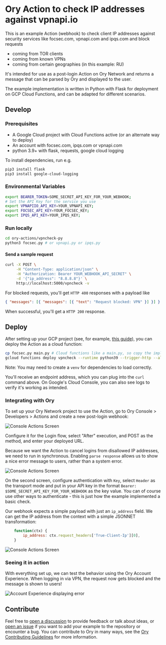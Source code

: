 # Ory Action to check IP addresses against vpnapi.io

This is an example Action (webhook) to check client IP addresses against
security services like focsec.com, vpnapi.com and ipqs.com and block requests

- coming from TOR clients
- coming from known VPNs
- coming from certain geographies (in this example: RU)

It's intended for use as a post-login Action on Ory Network and returns a
message that can be parsed by Ory and displayed to the user.

The example implementation is written in Python with Flask for deployment on GCP
Cloud Functions, and can be adapted for different scenarios.

## Develop

### Prerequisites

- A Google Cloud project with Cloud Functions active (or an alternate way to
  deploy)
- An account with focsec.com, ipqs.com or vpnapi.com
- python 3.9+ with flask, requests, google cloud logging

To install dependencies, run e.g.

```bash
pip3 install flask
pip3 install google-cloud-logging
```

### Environmental Variables

```bash
export BEARER_TOKEN=SOME_SECRET_API_KEY_FOR_YOUR_WEBHOOK;
# Set the API Key for the service you use
export VPNAPIIO_API_KEY=YOUR_VPNAPI_KEY; 
export FOCSEC_API_KEY=YOUR_FOCSEC_KEY;
export IPQS_API_KEY=YOUR_IPQS_KEY;
```

### Run locally

```bash
cd ory-actions/vpncheck-py
python3 focsec.py # or vpnapi.py or ipqs.py
```

#### Send a sample request

```bash
curl -X POST \
     -H "Content-Type: application/json" \
     -H "Authorization: Bearer YOUR_WEBHOOK_API_SECRET" \
     -d '{"ip_address": "8.8.8.8"}' \
     http://localhost:5000/vpncheck -v
```

For blocked requests, you'll get `HTTP 400` responses with a payload like

```json
{ "messages": [{ "messages": [{ "text": "Request blocked: VPN" }] }] }
```

When successful, you'll get a `HTTP 200` response.

## Deploy

After setting up your GCP project (see, for example,
[this guide](https://cloud.google.com/functions/docs/create-deploy-http-python)),
you can deploy the Action as a cloud function:

```bash
cp focsec.py main.py # Cloud functions like a main.py, so copy the implementation you're adopting there
gcloud functions deploy vpncheck --runtime python39 --trigger-http --allow-unauthenticated --set-env-vars BEARER_TOKEN=$SOME_SECRET_API_KEY_FOR_YOUR_WEBHOOK,VPNAPIIO_API_KEY=$VPNAPIIO_API_KEY,IPQS_API_KEY=$IPQS_API_KEY,ENABLE_CLOUD_LOGGING=true --source=.
```

Note: You may need to create a `venv` for dependencies to load correctly.

You'll receive an endpoint address, which you can plug into the `curl` command
above. On Google's Cloud Console, you can also see logs to verify it's working
as intended.

### Integrating with Ory

To set up your Ory Network project to use the Action, go to Ory Console >
Developers > Actions and create a new post-login webhook:

![Console Actions Screen](docs/images/actions-console-2.png)

Configure it for the Login flow, select "After" execution, and POST as the
method, and enter your deployed URL.

Because we want the Action to cancel logins from disallowed IP addresses, we
need to run in synchronous. Enabling `parse response` allows us to show a nice
error message to users, rather than a system error.

![Console Actions Screen](docs/images/actions-console-1.png)

On the second screen, configure authentication with `Key`, select `Header` as
the transport mode and put in your API key in the format
`Bearer: $SOME_SECRET_API_KEY_FOR_YOUR_WEBHOOK` as the key value. You can of
course use other ways to authenticate - this is just how the example implemented
a basic check.

Our webhook expects a simple payload with just an `ip_address` field. We can get
the IP address from the context with a simple JSONNET transformation:

```javascript
    function(ctx) {
        ip_address: ctx.request_headers['True-Client-Ip'][0],
    }
```

![Console Actions Screen](docs/images/actions-console-3.png)

### Seeing it in action

With everything set up, we can test the behavior using the Ory Account
Experience. When logging in via VPN, the request now gets blocked and the
message is shown to users!

![Account Experience displaying error](docs/images/ax-with-message.png)

## Contribute

Feel free to
[open a discussion](https://github.com/ory/examples/discussions/new) to provide
feedback or talk about ideas, or
[open an issue](https://github.com/ory/examples/issues/new) if you want to add
your example to the repository or encounter a bug. You can contribute to Ory in
many ways, see the
[Ory Contributing Guidelines](https://www.ory.sh/docs/ecosystem/contributing)
for more information.
